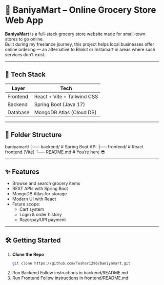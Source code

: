 # 🛒 BaniyaMart – Online Grocery Store Web App

**BaniyaMart** is a full-stack grocery store website made for small-town stores to go online.  
Built during my freelance journey, this project helps local businesses offer online ordering — an alternative to Blinkit or Instamart in areas where such services don’t exist.

---

## 🚀 Tech Stack

| Layer    | Tech                        |
| -------- | --------------------------- |
| Frontend | React + Vite + Tailwind CSS |
| Backend  | Spring Boot (Java 17)       |
| Database | MongoDB Atlas (Cloud DB)    |

---

## 📂 Folder Structure

baniyamart/
├── backend/ # Spring Boot API
├── frontend/ # React frontend (Vite)
└── README.md # You’re here 😎

---

## ✨ Features

- Browse and search grocery items
- REST APIs with Spring Boot
- MongoDB Atlas for storage
- Modern UI with React
- Future scope:
  - Cart system
  - Login & order history
  - Razorpay/UPI payment

---

## 🛠️ Getting Started

1. **Clone the Repo**
   ```bash
   git clone https://github.com/Tushar1296/baniyamart.git
   ```
2. Run Backend
   Follow instructions in backend/README.md
3. Run Frontend
   Follow instructions in frontend/README.md
